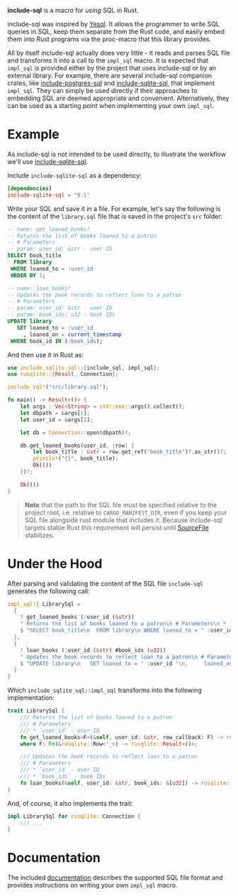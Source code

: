 **include-sql** is a macro for *using* SQL in Rust.

include-sql was inspired by [Yesql][1]. It allows the programmer to write SQL queries in SQL, keep them separate from the Rust code, and easily embed them into Rust programs via the proc-macro that this library provides.

All by itself include-sql actually does very little - it reads and parses SQL file and transforms it into a call to the `impl_sql` macro. It is expected that `impl_sql` is provided either by the project that uses include-sql or by an external library. For example, there are several include-sql companion crates, like [include-postgres-sql][2] and [include-sqlite-sql][3], that implement `impl_sql`. They can simply be used directly if their approaches to embedding SQL are deemed appropriate and convenient. Alternatively, they can be used as a starting point when implementing your own `impl_sql`.

# Example

As include-sql is not intended to be used directly, to illustrate the workflow we'll use [include-sqlite-sql][3].

Include `include-sqlite-sql` as a dependency:

```toml
[dependencies]
include-sqlite-sql = "0.1"
```

Write your SQL and save it in a file. For example, let's say the following is the content of the `library.sql` file that is saved in the project's `src` folder:

```sql
-- name: get_loaned_books?
-- Returns the list of books loaned to a patron
-- # Parameters
-- param: user_id: &str - user ID
SELECT book_title
  FROM library
 WHERE loaned_to = :user_id
 ORDER BY 1;

-- name: loan_books!
-- Updates the book records to reflect loan to a patron
-- # Parameters
-- param: user_id: &str - user ID
-- param: book_ids: u32 - book IDs
UPDATE library
   SET loaned_to = :user_id
     , loaned_on = current_timestamp
 WHERE book_id IN (:book_ids);
```

And then use it in Rust as:

```rust , ignore
use include_sqlite_sql::{include_sql, impl_sql};
use rusqlite::{Result, Connection};

include_sql!("src/library.sql");

fn main() -> Result<()> {
    let args : Vec<String> = std::env::args().collect();
    let dbpath = &args[1];
    let user_id = &args[2];

    let db = Connection::open(dbpath)?;

    db.get_loaned_books(user_id, |row| {
        let book_title : &str = row.get_ref("book_title")?.as_str()?;
        println!("{}", book_title);
        Ok(())
    })?;

    Ok(())
}
```

> **Note** that the path to the SQL file must be specified relative to the project root, i.e. relative to `CARGO_MANIFEST_DIR`, even if you keep your SQL file alongside rust module that includes it. Because include-sql targets stable Rust this requirement will persist until [SourceFile][4] stabilizes.

# Under the Hood

After parsing and validating the content of the SQL file `include-sql` generates the following call:

```rust , ignore
impl_sql!{ LibrarySql =
  {
    ? get_loaned_books (:user_id (&str)) 
    " Returns the list of books loaned to a patron\n # Parameters\n * `user_id` - user ID"
    $ "SELECT book_title\n  FROM library\n WHERE loaned_to = " :user_id "\n ORDER BY 1"
  },
  {
    ! loan_books (:user_id (&str) #book_ids (u32)) 
    " Updates the book records to reflect loan to a patron\n # Parameters\n * `user_id` - user ID\n * `book_ids` - book IDs"
    $ "UPDATE library\n   SET loaned_to = " :user_id "\n,     loaned_on = current_timestamp\n WHERE book_id IN (" #book_ids ")"
  }
}
```

Which `include_sqlite_sql::impl_sql` transforms into the following implementation:

```rust , ignore
trait LibrarySql {
    /// Returns the list of books loaned to a patron
    /// # Parameters
    /// * `user_id` - user ID
    fn get_loaned_books<F>(&self, user_id: &str, row_callback: F) -> rusqlite::Result<()>
    where F: Fn(&rusqlite::Row<'_>) -> rusqlite::Result<()>;

    /// Updates the book records to reflect loan to a patron
    /// # Parameters
    /// * `user_id` - user ID
    /// * `book_ids` - book IDs
    fn loan_books(&self, user_id: &str, book_ids: &[u32]) -> rusqlite::Result<usize>;
}
```

And, of course, it also implements the trait:

```rust , ignore
impl LibrarySql for rusqlite::Connection {
    /// ...
}
```

# Documentation

The included [documentation][5] describes the supported SQL file format and provides instructions on writing your own `impl_sql` macro.

[1]: https://github.com/krisajenkins/yesql
[2]: https://crates.io/crates/include-postgres-sql
[3]: https://crates.io/crates/include-sqlite-sql
[4]: https://doc.rust-lang.org/proc_macro/struct.SourceFile.html
[5]: https://quietboil.github.io/include-sql
